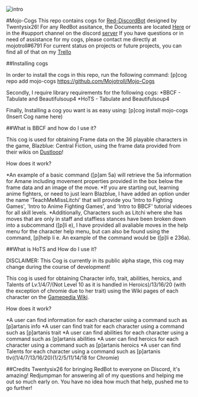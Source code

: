 ![intro](http://www.dustloop.com/wiki/images/0/07/BBCF_Susanoo_6B.png)

#Mojo-Cogs
This repo contains cogs for [Red-DiscordBot](https://github.com/Twentysix26/Red-DiscordBot) designed by Twentysix26!
For any RedBot assitance, the Documents are located [Here](https://twentysix26.github.io/Red-Docs/) or in the #support channel on the discord [server](https://discord.gg/red)
If you have questions or in need of assistance for my cogs, please contact me directly at mojotroll#6791
For current status on projects or future projects, you can find all of that on my [Trello](https://trello.com/b/K4froUcU)

##Installing cogs

In order to install the cogs in this repo, run the following command: [p]cog repo add mojo-cogs https://github.com/Mojotroll/Mojo-Cogs

Secondly, I require library requirements for the following cogs:
*BBCF - Tabulate and Beautifulsoup4
*HoTS - Tabulate and Beautifulsoup4

Finally, Installing a cog you want is as easy using: [p]cog install mojo-cogs (Insert Cog name here)

##What is BBCF and how do I use it?

This cog is used for obtaining Frame data on the 36 playable characters in the game, Blazblue: Central Fiction, using the frame data provided from their wikis on [Dustloop](http://www.dustloop.com/wiki/index.php?title=BlazBlue:_Central_Fiction)!

How does it work?

*An example of a basic command ([p]am 5a) will retrieve the 5a information for Amane including movement properties provided in the box below the frame data and an image of the move.
*If you are starting out, learning anime fighters, or need to just learn Blazblue, I have added an option under the name 'TeachMeMissLitchi' that will provide you 'Intro to Fighting    Games', 'Intro to Anime Fighting Games', and 'Intro to BBCF' tutorial videoes for all skill levels.
*Additionally, Characters such as Litchi where she has moves that are only in staff and staffless stances have been broken down into a subcommand ([p]li e), I have provided all avaliable moves in the help menu for the character help menu, but can also be found using the command, [p]help li e. An example of the command would be ([p]li e 236a).

##What is HoTS and How do I use it?

DISCLAIMER:  This Cog is currently in its public alpha stage, this cog may change during the course of development!

This cog is used for obtaining Character info, trait, abilities, heroics, and Talents of Lv.1/4/7/(Not Level 10 as it is handled in Heroics)/13/16/20 (with the exception of chromie due to her trait) using the Wiki pages of each character on the [Gamepedia Wiki](https://heroesofthestorm.gamepedia.com/Heroes_of_the_Storm_Wiki).

How does it work?

*A user can find information for each character using a command such as [p]artanis info
*A user can find trait for each character using a command such as [p]artanis trait
*A user can find abilities for each character using a command such as [p]artanis abilities
*A user can find heroics for each character using a command such as [p]artanis heroics
*A user can find Talents for each character using a command such as [p]artanis tlv((1/4/7/13/16/20)(1/2/5/11/14/18 for Chromie)

##Credits
Twentysix26 for bringing RedBot to everyone on Discord, it's amazing!
Redjumpman for answering all of my questions and helping me out so much early on.  You have no idea how much that help, pushed me to go further!